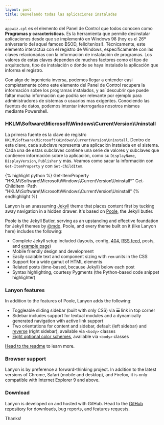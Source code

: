 ```yaml
---
layout: post
title: Desvelando todas las aplicaciones instaladas
---
```


`appwiz.cpl` es el elemento del Panel de Control que todos conocen como **Programas y características**. Es la herramienta que permite desinstalar aplicaciones desde que se implementó en Windows 98 (hoy es el 26º aniversario del aquel famoso BSOD, felicítenlos!). Técnicamente, este elemento interactúa con el registro de Windows, específicamente con las claves relacionadas con la información de instalación de programas. Los valores de estas claves dependen de muchos factores como el tipo de arquitectura, tipo de instalación o donde se haya instalado la aplicación que informa el registro.

Con algo de ingeniería inversa, podemos llegar a entender casi completamente cómo este elemento del Panel de Control recupera la información sobre los programas instalados, y así descubrir que puede faltar mucha información que podría ser relevante por ejemplo para administradores de sistemas o usuarios mas exigentes. Conociendo las fuentes de datos, podemos intentar interrogarlas nosotros mismos mediante Powershell.

### HKLM\Software\Microsoft\Windows\CurrentVersion\Uninstall

La primera fuente es la clave de registro `HKLM\Software\Microsoft\Windows\CurrentVersion\Uninstall`. Dentro de esta clave, cada subclave representa una aplicación instalada en el sistema. Cada una de estas subclaves contiene una serie de valores y subclaves que contienen información sobre la aplicación, como su `DisplayName`, `DisplayVersion`, `Publisher` y más. Veamos como sacar la información con `Get-ItemProperty` y con `Get-ChildItem`. 

{% highlight python %}
Get-ItemProperty "HKLM\Software\Microsoft\Windows\CurrentVersion\Uninstall\*"
Get-ChildItem -Path "HKLM\Software\Microsoft\Windows\CurrentVersion\Uninstall"
{% endhighlight %}


Lanyon is an unassuming [Jekyll](http://jekyllrb.com) theme that places content first by tucking away navigation in a hidden drawer. It's based on [Poole](http://getpoole.com), the Jekyll butler.


Poole is the Jekyll Butler, serving as an upstanding and effective foundation for Jekyll themes by [@mdo](https://twitter.com/mdo). Poole, and every theme built on it (like Lanyon here) includes the following:

* Complete Jekyll setup included (layouts, config, [404](/404), [RSS feed](/atom.xml), posts, and [example page](/about))
* Mobile friendly design and development
* Easily scalable text and component sizing with `rem` units in the CSS
* Support for a wide gamut of HTML elements
* Related posts (time-based, because Jekyll) below each post
* Syntax highlighting, courtesy Pygments (the Python-based code snippet highlighter)

### Lanyon features

In addition to the features of Poole, Lanyon adds the following:

* Toggleable sliding sidebar (built with only CSS) via **☰** link in top corner
* Sidebar includes support for textual modules and a dynamically generated navigation with active link support
* Two orientations for content and sidebar, default (left sidebar) and [reverse](https://github.com/poole/lanyon#reverse-layout) (right sidebar), available via `<body>` classes
* [Eight optional color schemes](https://github.com/poole/lanyon#themes), available via `<body>` classes

[Head to the readme](https://github.com/poole/lanyon#readme) to learn more.

### Browser support

Lanyon is by preference a forward-thinking project. In addition to the latest versions of Chrome, Safari (mobile and desktop), and Firefox, it is only compatible with Internet Explorer 9 and above.

### Download

Lanyon is developed on and hosted with GitHub. Head to the <a href="https://github.com/poole/lanyon">GitHub repository</a> for downloads, bug reports, and features requests.

Thanks!
